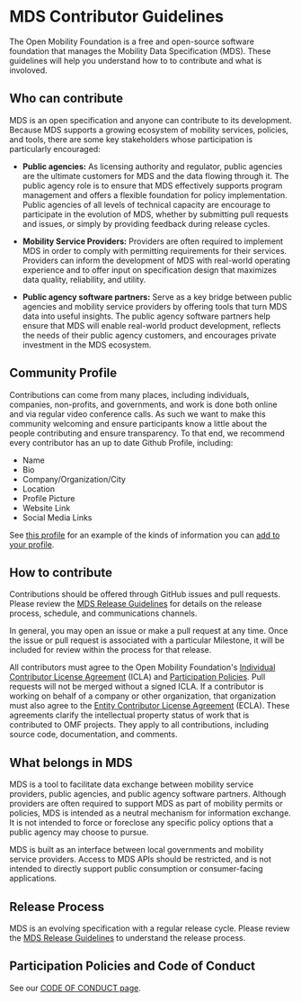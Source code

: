 # MDS Contributor Guidelines

The Open Mobility Foundation is a free and open-source software foundation that manages the Mobility Data Specification (MDS).  These guidelines will help you understand how to to contribute and what is involoved.

## Who can contribute

MDS is an open specification and anyone can contribute to its development. Because MDS supports a growing ecosystem of mobility services, policies, and tools, there are some key stakeholders whose participation is particularly encouraged:

* **Public agencies:** As licensing authority and regulator, public agencies are the ultimate customers for MDS and the data flowing through it. The public agency role is to ensure that MDS effectively supports program management and offers a flexible foundation for policy implementation. Public agencies of all levels of technical capacity are encourage to participate in the evolution of MDS, whether by submitting pull requests and issues, or simply by providing feedback during release cycles.

* **Mobility Service Providers:** Providers are often required to implement MDS in order to comply with permitting requirements for their services. Providers can inform the development of MDS with real-world operating experience and to offer input on specification design that maximizes data quality, reliability, and utility.

* **Public agency software partners:** Serve as a key bridge between public agencies and mobility service providers by offering tools that turn MDS data into useful insights. The public agency software partners help ensure that MDS will enable real-world product development, reflects the needs of their public agency customers, and encourages private investment in the MDS ecosystem.

## Community Profile

Contributions can come from many places, including individuals, companies, non-profits, and governments, and work is done both online and via regular video conference calls.  As such we want to make this community welcoming and ensure participants know a little about the people contributing and ensure transparency.  To that end, we recommend every contributor has an up to date Github Profile, including:

- Name
- Bio
- Company/Organization/City
- Location
- Profile Picture
- Website Link
- Social Media Links

See [this profile](https://github.com/jfh01) for an example of the kinds of information you can [add to your profile](https://help.github.com/en/github/setting-up-and-managing-your-github-profile/personalizing-your-profile).

## How to contribute

Contributions should be offered through GitHub issues and pull requests. Please review the [MDS Release Guidelines](https://github.com/openmobilityfoundation/governance/blob/main/technical/ReleaseGuidelines.md) for details on the release process, schedule, and communications channels.

In general, you may open an issue or make a pull request at any time. Once the issue or pull request is associated with a particular Milestone, it will be included for review within the process for that release.

All contributors must agree to the Open Mobility Foundation's [Individual Contributor License Agreement](https://github.com/openmobilityfoundation/governance/raw/main/documents/OMF-Individual-CLA.pdf) (ICLA) and [Participation Policies](https://github.com/openmobilityfoundation/governance/raw/main/documents/OMFParticipationPolicies.pdf). Pull requests will not be merged without a signed ICLA. If a contributor is working on behalf of a company or other organization, that organization must also agree to the [Entity Contributor License Agreement](https://github.com/openmobilityfoundation/governance/raw/main/documents/OMF-Entity-CLA.pdf) (ECLA). These agreements clarify the intellectual property status of work that is contributed to OMF projects. They apply to all contributions, including source code, documentation, and comments.

## What belongs in MDS

MDS is a tool to facilitate data exchange between mobility service providers, public agencies, and public agency software partners. Although providers are often required to support MDS as part of mobility permits or policies, MDS is intended as a neutral mechanism for information exchange. It is not intended to force or foreclose any specific policy options that a public agency may choose to pursue.

MDS is built as an interface between local governments and mobility service providers. Access to MDS APIs should be restricted, and is not intended to directly support public consumption or consumer-facing applications.

## Release Process

MDS is an evolving specification with a regular release cycle. Please review the [MDS Release Guidelines](https://github.com/openmobilityfoundation/governance/blob/main/technical/ReleaseGuidelines.md) to understand the release process.

## Participation Policies and Code of Conduct

See our [CODE OF CONDUCT page](https://github.com/openmobilityfoundation/governance/blob/main/CODE_OF_CONDUCT.md).

